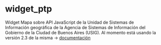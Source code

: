 widget_ptp
==========

Widget Mapa sobre API JavaScript de la Unidad de Sistemas de Información geográfica de la Agencia de Sistemas de Información del Gobierno de la Ciudad de Buenos Aires (USIG). Al momento está usando la versión 2.3 de la misma -> [documentación](http://servicios.usig.buenosaires.gov.ar/usig-js/2.3/doc/)